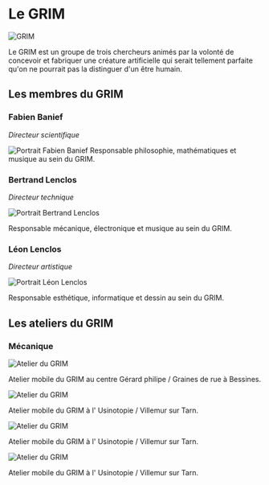 # Le GRIM

![GRIM](/ressources/photos/GRIM_3_SMALL.jpg)

Le GRIM est un groupe de trois chercheurs animés par la volonté de concevoir et fabriquer une créature artificielle qui serait tellement parfaite qu'on ne pourrait pas la distinguer d'un être humain.

## Les membres du GRIM

### Fabien Banief 
*Directeur scientifique*

![Portrait Fabien Banief](/ressources/photos/FABIEN_2_SMALL.jpg)
Responsable philosophie, mathématiques et musique au sein du GRIM.

### Bertrand Lenclos

*Directeur technique*

![Portrait Bertrand Lenclos](/ressources/photos/BERTRAND_1_SMALL.jpg)

Responsable mécanique, électronique et musique au sein du GRIM.

### Léon Lenclos

*Directeur artistique*

![Portrait Léon Lenclos](/ressources/photos/LEON_1_SMALL.jpg)

Responsable esthétique, informatique et dessin au sein du GRIM.




## Les ateliers du GRIM

### Mécanique

![Atelier du GRIM](/ressources/photos/GRIM_2_SMALL.jpg)

Atelier mobile du GRIM au centre Gérard philipe / Graines de rue à Bessines.

![Atelier du GRIM](/ressources/photos/otto_leon.JPG)

Atelier mobile du GRIM à l' Usinotopie / Villemur sur Tarn.

![Atelier du GRIM](/ressources/photos/BERTRAND_3_SMALL.jpg)

Atelier mobile du GRIM à l' Usinotopie / Villemur sur Tarn.

![Atelier du GRIM](/ressources/photos/FABIEN_4_SMALL.jpg)

Atelier mobile du GRIM à l' Usinotopie / Villemur sur Tarn.


